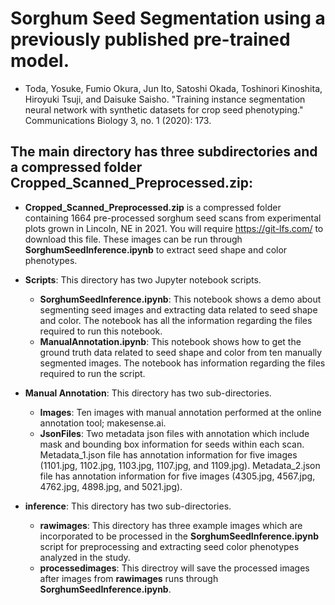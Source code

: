 # Sorghum Seed Segmentation using a previously published **pre-trained model**.

- Toda, Yosuke, Fumio Okura, Jun Ito, Satoshi Okada, Toshinori Kinoshita, Hiroyuki Tsuji, and Daisuke Saisho. "Training instance segmentation neural network with synthetic datasets for crop seed phenotyping." Communications Biology 3, no. 1 (2020): 173.

## The main directory has three subdirectories and a compressed folder **Cropped_Scanned_Preprocessed.zip**:

- **Cropped_Scanned_Preprocessed.zip** is a compressed folder containing 1664 pre-processed sorghum seed scans from experimental plots grown in Lincoln, NE in 2021. You will require https://git-lfs.com/ to download this file. These images can be run through **SorghumSeedInference.ipynb** to extract seed shape and color phenotypes. 
- **Scripts**: This directory has two Jupyter notebook scripts.
    -  **SorghumSeedInference.ipynb**: This notebook shows a demo about segmenting seed images and extracting data related to seed shape and color. The notebook has all the information regarding the files required to run this notebook.
    -  **ManualAnnotation.ipynb**: This notebook shows how to get the ground truth data related to seed shape and color from ten manually segmented images. The notebook has information regarding the files required to run the script.

- **Manual Annotation**: This directory has two sub-directories. 
    - **Images**: Ten images with manual annotation performed at the online annotation tool; makesense.ai.
    - **JsonFiles**: Two metadata json files with annotation which include mask and bounding box information for seeds within each scan. Metadata_1.json file has annotation information for five images (1101.jpg, 1102.jpg, 1103.jpg, 1107.jpg, and 1109.jpg). Metadata_2.json file has annotation information for five images (4305.jpg, 4567.jpg, 4762.jpg, 4898.jpg, and 5021.jpg). 
    
- **inference**: This directory has two sub-directories.
    - **rawimages**: This directory has three example images which are incorporated to be processed in the **SorghumSeedInference.ipynb** script for preprocessing and extracting seed color phenotypes analyzed in the study.
    - **processedimages**: This directroy will save the processed images after images from **rawimages** runs through **SorghumSeedInference.ipynb**.
